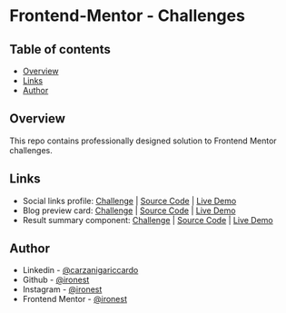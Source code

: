 # Frontend-Mentor - Challenges

## Table of contents

- [Overview](#overview)
- [Links](#links)
- [Author](#author)

## Overview

This repo contains professionally designed solution to Frontend Mentor challenges.

## Links

- Social links profile: [Challenge](https://www.frontendmentor.io/challenges/social-links-profile-UG32l9m6dQ) | [Source Code](https://github.com/ironest/frontend-mentor-challenges/tree/master/social-links-profile) | [Live Demo](https://social-links-profile-blue.vercel.app/)
- Blog preview card: [Challenge](https://www.frontendmentor.io/challenges/blog-preview-card-ckPaj01IcS) | [Source Code](https://github.com/ironest/frontend-mentor-challenges/tree/master/blog-preview-card) | [Live Demo](https://blog-preview-card-ashen.vercel.app/)
- Result summary component: [Challenge](https://www.frontendmentor.io/challenges/results-summary-component-CE_K6s0maV) | [Source Code](https://github.com/ironest/frontend-mentor-challenges/tree/master/results-summary-component) | [Live Demo](https://results-summary-component-west.vercel.app/)

## Author

- Linkedin - [@carzanigariccardo](https://www.linkedin.com/in/carzanigariccardo/)
- Github - [@ironest](https://www.github.com/ironest)
- Instagram - [@ironest](https://www.instagram.com/ironest)
- Frontend Mentor - [@ironest](https://www.frontendmentor.io/profile/ironest)